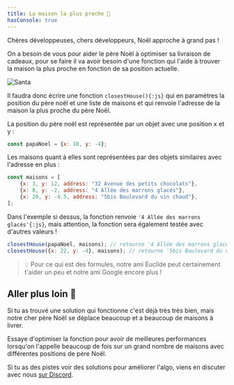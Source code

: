 ```yaml
---
title: La maison la plus proche 🎄
hasConsole: true
---
```


Chères développeuses, chers développeurs, Noël approche à grand pas !

On a besoin de vous pour aider le père Noël à optimiser sa livraison de cadeaux, pour se faire il va avoir besoin d'une fonction qui l'aide à trouver la maison la plus proche en fonction de sa position actuelle.

![Santa](https://media.giphy.com/media/POqfuWRy8ts40/giphy.gif)

Il faudra donc écrire une fonction `closestHouse(){:js}` qui en paramètres la position du père noël et une liste de maisons et qui renvoie l'adresse de la maison la plus proche du père Noël.

La position du père noël est représentée par un objet avec une position x et y :

```js
const papaNoel = {x: 10, y: -4};
```

Les maisons quant à elles sont représentées par des objets similaires avec l'adresse en plus :

```js
const maisons = [
    {x: 3, y: 12, address: "32 Avenue des petits chocolats"},
    {x: 8, y: -2, address: "4 Allée des marrons glacés"},
    {x: 20, y: -4.5, address: "5bis Boulevard du vin chaud"},
];
```

Dans l'exemple si dessus, la fonction renvoie `'4 Allée des marrons glacés'{:js}`, mais attention, la fonction sera également testée avec d'autres valeurs !

```js
closestHouse(papaNoel, maisons); // retourne '4 Allée des marrons glacés'
closestHouse({x: 22, y: -4}, maisons); // retourne '5bis Boulevard du vin chaud'
```

> 💡 Pour ce qui est des formules, notre ami Euclide peut certainement t'aider un peu et notre ami Google encore plus !

## Aller plus loin 🚀

Si tu as trouvé une solution qui fonctionne c'est déjà très très bien, mais notre cher père Noël se déplace beaucoup et a beaucoup de maisons à livrer.

Essaye d'optimiser la fonction pour avoir de meilleures performances lorsqu'on l'appelle beaucoup de fois sur un grand nombre de maisons avec différentes positions de père Noël.

Si tu as des pistes voir des solutions pour améliorer l'algo, viens en discuter avec nous [sur Discord](https://discord.gg/4WSd9Qn4eA).
